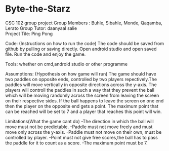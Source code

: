 # Byte-the-Starz
CSC 102 group project
Group Members : Buhle, Sibahle, Monde, Qaqamba, Lerato
Group Tutor:  daanyaal salie	
Project Tile: Ping Pong

Code: (Instructions on how to run the code)
The code should be saved from github by pulling or saving directly. Open android studio and open saved file. Run the code and enjoy the game.

Tools: whether on cmd,android studio or other programme

Assumptions: (Hypothesis on how game will run)
The game should have two paddles on opposite ends, controlled by two players repectively.The paddles will move vertically in opposite directions across the y-axis.
The players will controll the paddles in such a way that they prevent the ball which will be moving randomly across the screen from leaving the screen on their respective sides. If the ball happens to leave the screen on one end then the player on the opposite end gets a point. The maximum point that can be reached will be set to 7 and a player that reaches this point will win.

Limitations(What the game cant do)
-The direction in which the ball will move must not be predictable.
-Paddle must not move freely and must move only across the y-axis.
-Paddle must not move on  their own, must be controlled by player.
-Point must not give free scores,the ball has to pass the paddle for it to count as a score.
-The maximum point must be 7.
